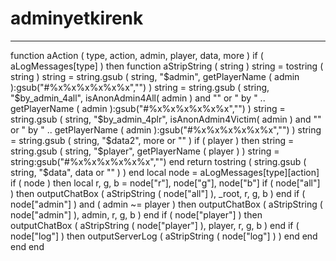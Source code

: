 # adminyetkirenk
---------
function aAction ( type, action, admin, player, data, more )
    if ( aLogMessages[type] ) then
        function aStripString ( string )
            string = tostring ( string )
            string = string.gsub ( string, "$admin", getPlayerName ( admin ):gsub("#%x%x%x%x%x%x","") )
            string = string.gsub ( string, "$by_admin_4all", isAnonAdmin4All( admin )    and "" or " by " .. getPlayerName ( admin ):gsub("#%x%x%x%x%x%x","") )
            string = string.gsub ( string, "$by_admin_4plr", isAnonAdmin4Victim( admin ) and "" or " by " .. getPlayerName ( admin ):gsub("#%x%x%x%x%x%x","") )
            string = string.gsub ( string, "$data2", more or "" )
            if ( player ) then string = string.gsub ( string, "$player", getPlayerName ( player ) ) string = string:gsub("#%x%x%x%x%x%x","") end
            return tostring ( string.gsub ( string, "$data", data or "" ) )
        end
        local node = aLogMessages[type][action]
        if ( node ) then
            local r, g, b = node["r"], node["g"], node["b"]
            if ( node["all"] ) then outputChatBox ( aStripString ( node["all"] ), _root, r, g, b ) end
            if ( node["admin"] ) and ( admin ~= player ) then outputChatBox ( aStripString ( node["admin"] ), admin, r, g, b ) end
            if ( node["player"] ) then outputChatBox ( aStripString ( node["player"] ), player, r, g, b ) end
            if ( node["log"] ) then outputServerLog ( aStripString ( node["log"] ) ) end
        end
    end
end
